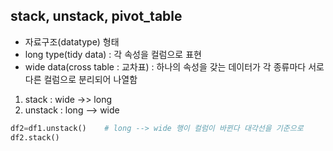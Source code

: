 ## stack, unstack, pivot_table

- 자료구조(datatype) 형태
- long type(tidy data) : 각 속성을 컬럼으로 표현 
- wide data(cross table : 교차표) : 하나의 속성을 갖는 데이터가 각 종류마다 서로 다른 컬럼으로 분리되어 나열함



1. stack : wide ->> long
2. unstack : long --> wide

```python
df2=df1.unstack()    # long --> wide 행이 컬럼이 바뀐다 대각선을 기준으로 
df2.stack()   
```

